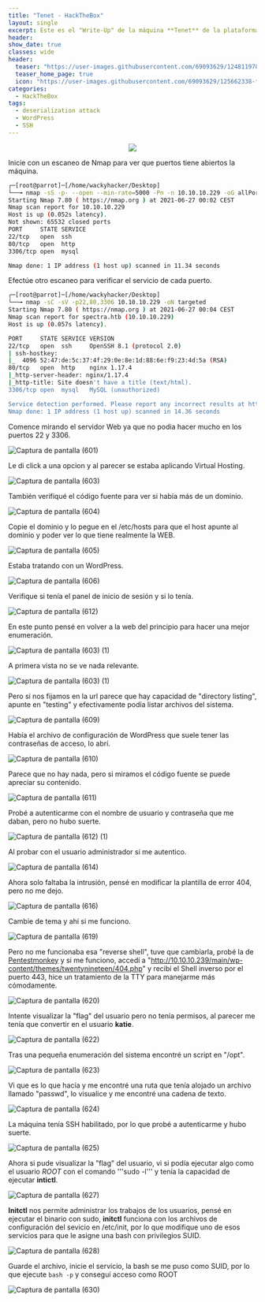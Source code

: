 ```yaml
---
title: "Tenet - HackTheBox"
layout: single
excerpt: Este es el "Write-Up" de la máquina **Tenet** de la plataforma HackTheBox, esta máquina me pareció muy interesante basándonos en los ataques que hay que realizar para su intrusión, la escalada de privilegios me gusto bastante...
header:
show_date: true
classes: wide
header:
  teaser: "https://user-images.githubusercontent.com/69093629/124811978-5c67e080-df63-11eb-9379-d161423b49a6.png"
  teaser_home_page: true
  icon: "https://user-images.githubusercontent.com/69093629/125662338-fd8b3b19-3a48-4fb0-b07c-86c047265082.png"
categories:
  - HackTheBox
tags:
  - deserialization attack
  - WordPress
  - SSH
---
```


<p align="center">
<img src="https://user-images.githubusercontent.com/69093629/124818699-a654c480-df6b-11eb-82bb-41d0622d6373.png">
</p>

Inicie con un escaneo de Nmap para ver que puertos tiene abiertos la máquina.

```bash 
┌─[root@parrot]─[/home/wackyhacker/Desktop]
└──╼ nmap -sS -p- --open --min-rate=5000 -Pn -n 10.10.10.229 -oG allPorts
Starting Nmap 7.80 ( https://nmap.org ) at 2021-06-27 00:02 CEST
Nmap scan report for 10.10.10.229
Host is up (0.052s latency).
Not shown: 65532 closed ports
PORT     STATE SERVICE
22/tcp   open  ssh
80/tcp   open  http
3306/tcp open  mysql

Nmap done: 1 IP address (1 host up) scanned in 11.34 seconds
```

Efectúe otro escaneo para verificar el servicio de cada puerto.

```bash 
┌─[root@parrot]─[/home/wackyhacker/Desktop]
└──╼ nmap -sC -sV -p22,80,3306 10.10.10.229 -oN targeted                                  
Starting Nmap 7.80 ( https://nmap.org ) at 2021-06-27 00:04 CEST
Nmap scan report for spectra.htb (10.10.10.229)
Host is up (0.057s latency).

PORT     STATE SERVICE VERSION
22/tcp   open  ssh     OpenSSH 8.1 (protocol 2.0)
| ssh-hostkey: 
|_  4096 52:47:de:5c:37:4f:29:0e:8e:1d:88:6e:f9:23:4d:5a (RSA)
80/tcp   open  http    nginx 1.17.4
|_http-server-header: nginx/1.17.4
|_http-title: Site doesn't have a title (text/html).
3306/tcp open  mysql   MySQL (unauthorized)

Service detection performed. Please report any incorrect results at https://nmap.org/submit/ .
Nmap done: 1 IP address (1 host up) scanned in 14.36 seconds
```

Comence mirando el servidor Web ya que no podia hacer mucho en los puertos 22 y 3306.

![Captura de pantalla (601)](https://user-images.githubusercontent.com/69093629/123527908-b9ea6a80-d6e3-11eb-87ce-f61615661836.png)

Le di click a una opcion y al parecer se estaba aplicando Virtual Hosting.

![Captura de pantalla (603)](https://user-images.githubusercontent.com/69093629/123527968-19e11100-d6e4-11eb-9f82-84745e62a257.png)

También verifiqué el código fuente para ver si había más de un dominio.

![Captura de pantalla (604)](https://user-images.githubusercontent.com/69093629/123528007-72181300-d6e4-11eb-8c2e-2823ce7ee858.png)

Copie el dominio y lo pegue en el /etc/hosts para que el host apunte al dominio y poder ver lo que tiene realmente la WEB.

![Captura de pantalla (605)](https://user-images.githubusercontent.com/69093629/123528032-b9060880-d6e4-11eb-839e-13a49e9def86.png)

Estaba tratando con un WordPress.

![Captura de pantalla (606)](https://user-images.githubusercontent.com/69093629/123528045-e18e0280-d6e4-11eb-8752-7a7099875db6.png)

Verifique si tenía el panel de inicio de sesión y si lo tenía.

![Captura de pantalla (612)](https://user-images.githubusercontent.com/69093629/123528056-071b0c00-d6e5-11eb-812e-27e89b9805f7.png)

En este punto pensé en volver a la web del principio para hacer una mejor enumeración.

![Captura de pantalla (603) (1)](https://user-images.githubusercontent.com/69093629/123528121-7264de00-d6e5-11eb-837f-7c9ac711a2a8.png)

A primera vista no se ve nada relevante.

![Captura de pantalla (603) (1)](https://user-images.githubusercontent.com/69093629/123528153-a50ed680-d6e5-11eb-991f-bebf02d3a335.png)

Pero si nos fijamos en la url parece que hay capacidad de "directory listing", apunte en "testing" y efectivamente podía listar archivos del sistema.

![Captura de pantalla (609)](https://user-images.githubusercontent.com/69093629/123528175-d38cb180-d6e5-11eb-9fa3-1ec1fcf6bc72.png)

Había el archivo de configuración de WordPress que suele tener las contraseñas de acceso, lo abrí.

![Captura de pantalla (610)](https://user-images.githubusercontent.com/69093629/123528241-56157100-d6e6-11eb-8694-affe0ed90193.png)

Parece que no hay nada, pero si miramos el código fuente se puede apreciar su contenido.

![Captura de pantalla (611)](https://user-images.githubusercontent.com/69093629/123528288-75140300-d6e6-11eb-8b8c-08bb6d93d265.png)

Probé a autenticarme con el nombre de usuario y contraseña que me daban, pero no hubo suerte.

![Captura de pantalla (612) (1)](https://user-images.githubusercontent.com/69093629/123528363-a5f43800-d6e6-11eb-91d2-053324104321.png)

Al probar con el usuario administrador si me autentico.

![Captura de pantalla (614)](https://user-images.githubusercontent.com/69093629/123528382-e05dd500-d6e6-11eb-8d34-b434ef0a9770.png)

Ahora solo faltaba la intrusión, pensé en modificar la plantilla de error 404, pero no me dejo.

![Captura de pantalla (616)](https://user-images.githubusercontent.com/69093629/123528425-22871680-d6e7-11eb-9682-ee62fad22e96.png)

Cambie de tema y ahí si me funciono.

![Captura de pantalla (619)](https://user-images.githubusercontent.com/69093629/123528443-48142000-d6e7-11eb-89a2-0725f62fce63.png)

Pero no me funcionaba esa "reverse shell", tuve que cambiarla, probé la de [Pentestmonkey](https://raw.githubusercontent.com/pentestmonkey/php-reverse-shell/master/php-reverse-shell.php) y si me funciono, accedí a "http://10.10.10.239/main/wp-content/themes/twentynineteen/404.php" y recibí el Shell inverso por el puerto 443, hice un tratamiento de la TTY para manejarme más cómodamente.

![Captura de pantalla (620)](https://user-images.githubusercontent.com/69093629/123528605-d89f3000-d6e8-11eb-9bc5-14b6fa6c2652.png)

Intente visualizar la "flag" del usuario pero no tenía permisos, al parecer me tenía que convertir en el usuario **katie**.

![Captura de pantalla (622)](https://user-images.githubusercontent.com/69093629/123528629-1b610800-d6e9-11eb-81f1-baa0a1cc0f31.png)

Tras una pequeña enumeración del sistema encontré un script en "/opt".

![Captura de pantalla (623)](https://user-images.githubusercontent.com/69093629/123528642-39c70380-d6e9-11eb-9fb5-89b2dfcee53d.png)

Vi que es lo que hacía y me encontré una ruta que tenía alojado un archivo llamado "passwd", lo visualice y me encontré una cadena de texto.

![Captura de pantalla (624)](https://user-images.githubusercontent.com/69093629/123528676-97f3e680-d6e9-11eb-8f92-39da1435c558.png)

La máquina tenía SSH habilitado, por lo que probé a autenticarme y hubo suerte.

![Captura de pantalla (625)](https://user-images.githubusercontent.com/69093629/123528701-ca054880-d6e9-11eb-8132-9ec275533e71.png)

Ahora si pude visualizar la "flag" del usuario, vi si podía ejecutar algo como el usuario *ROOT* con el comando '''sudo -l''' y tenía la capacidad de ejecutar **intictl**.

![Captura de pantalla (627)](https://user-images.githubusercontent.com/69093629/123528745-2700fe80-d6ea-11eb-88d9-8b5201ec4645.jpg)

**Initctl** nos permite administrar los trabajos de los usuarios, pensé en ejecutar el binario con sudo, **initctl** funciona con los archivos de configuración del sevicio en /etc/init, por lo que modifique uno de esos servicios para que le asigne una bash con privilegios SUID.

![Captura de pantalla (628)](https://user-images.githubusercontent.com/69093629/123528923-ebffca80-d6eb-11eb-9bd8-e417b5f5a49e.png)

Guarde el archivo, inicie el servicio, la bash se me puso como SUID, por lo que ejecute ```bash -p``` y conseguí acceso como ROOT

![Captura de pantalla (630)](https://user-images.githubusercontent.com/69093629/123528941-25383a80-d6ec-11eb-8163-7a7148d05443.png)

